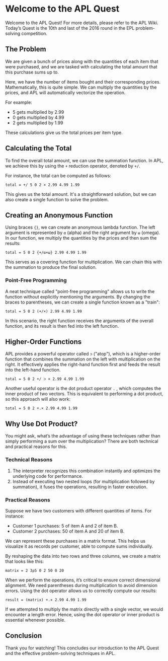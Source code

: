 
# Welcome to the APL Quest

Welcome to the APL Quest! For more details, please refer to the APL Wiki. Today’s Quest is the 10th and last of the 2016 round in the EPL problem-solving competition.

## The Problem

We are given a bunch of prices along with the quantities of each item that were purchased, and we are tasked with calculating the total amount that this purchase sums up to. 

Here, we have the number of items bought and their corresponding prices. Mathematically, this is quite simple. We can multiply the quantities by the prices, and APL will automatically vectorize the operation. 

For example:
- 5 gets multiplied by 2.99
- 0 gets multiplied by 4.99
- 2 gets multiplied by 1.99

These calculations give us the total prices per item type.

## Calculating the Total

To find the overall total amount, we can use the summation function. In APL, we achieve this by using the `+` reduction operator, denoted by `+/`. 

For instance, the total can be computed as follows:

```apl
total = +/ 5 0 2 × 2.99 4.99 1.99
```
This gives us the total amount. It's a straightforward solution, but we can also create a single function to solve the problem.

## Creating an Anonymous Function

Using braces `{}`, we can create an anonymous lambda function. The left argument is represented by `α` (alpha) and the right argument by `ω` (omega). In our function, we multiply the quantities by the prices and then sum the results:

```apl
total = 5 0 2 {+/⍺×⍵} 2.99 4.99 1.99
```

This serves as a covering function for multiplication. We can chain this with the summation to produce the final solution.

### Point-Free Programming

A neat technique called "point-free programming" allows us to write the function without explicitly mentioning the arguments. By changing the braces to parentheses, we can create a single function known as a "train":

```apl
total = 5 0 2 (+/×) 2.99 4.99 1.99
```

In this scenario, the right function receives the arguments of the overall function, and its result is then fed into the left function.

## Higher-Order Functions

APL provides a powerful operator called `⊃` ("atop"), which is a higher-order function that combines the summation on the left with multiplication on the right. It effectively applies the right-hand function first and feeds the result into the left-hand function.

```apl
total = 5 0 2 +/ ⊃ × 2.99 4.99 1.99
```

Another useful operator is the dot product operator `.` , which computes the inner product of two vectors. This is equivalent to performing a dot product, so this approach will also work:

```apl
total = 5 0 2 +.× 2.99 4.99 1.99
```

## Why Use Dot Product?

You might ask, what’s the advantage of using these techniques rather than simply performing a sum over the multiplication? There are both technical and practical reasons for this.

### Technical Reasons

1. The interpreter recognizes this combination instantly and optimizes the underlying code for performance. 
2. Instead of executing two nested loops (for multiplication followed by summation), it fuses the operations, resulting in faster execution.

### Practical Reasons

Suppose we have two customers with different quantities of items. For instance:
- Customer 1 purchases: 5 of item A and 2 of item B.
- Customer 2 purchases: 50 of item A and 20 of item B.

We can represent these purchases in a matrix format. This helps us visualize it as records per customer, able to compute sums individually.

By reshaping the data into two rows and three columns, we create a matrix that looks like this:

```apl
matrix = 2 3⍴5 0 2 50 0 20
```

When we perform the operations, it’s critical to ensure correct dimensional alignment. We need parentheses during multiplication to avoid dimension errors. Using the dot operator allows us to correctly compute our results:

```apl
result = (matrix) +.× 2.99 4.99 1.99
```

If we attempted to multiply the matrix directly with a single vector, we would encounter a length error. Hence, using the dot operator or inner product is essential whenever possible.

## Conclusion

Thank you for watching! This concludes our introduction to the APL Quest and the effective problem-solving techniques in APL.
